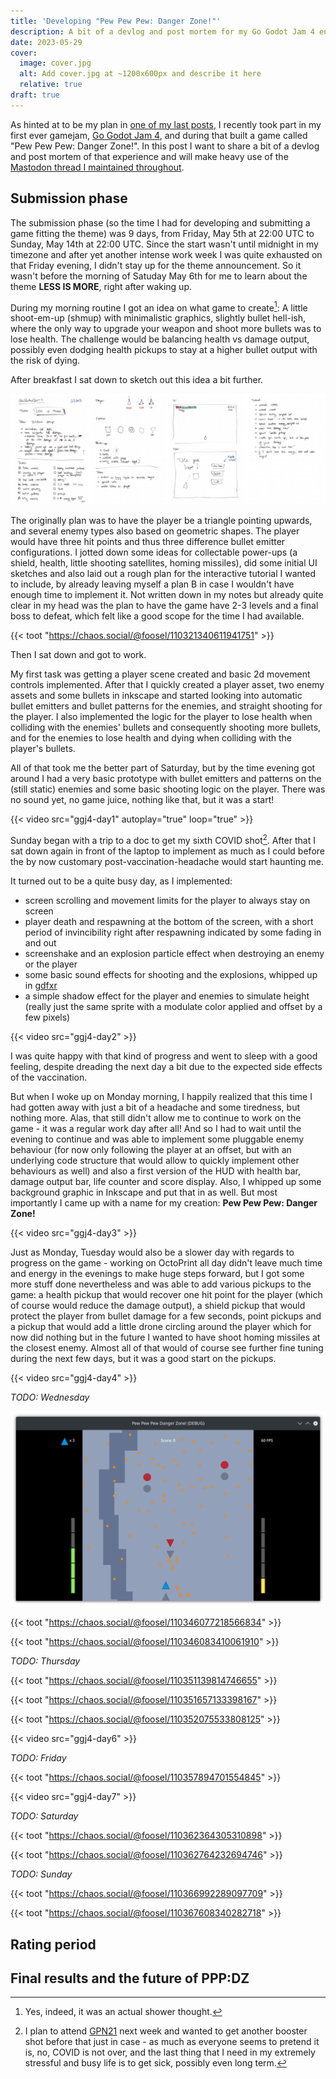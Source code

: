 ```yaml
---
title: 'Developing "Pew Pew Pew: Danger Zone!"'
description: A bit of a devlog and post mortem for my Go Godot Jam 4 entry
date: 2023-05-29
cover:
  image: cover.jpg
  alt: Add cover.jpg at ~1200x600px and describe it here
  relative: true
draft: true
---
```


As hinted at to be my plan in [one of my last posts](/blog/2023-04-16-the-path-to-super-bunny-hoppers/), I recently took part in my first
ever gamejam, [Go Godot Jam 4](https://itch.io/jam/go-godot-jam-4), and during that built a game called "Pew Pew Pew: Danger Zone!". In this post I want to share a bit of a devlog and post mortem of that experience and will make heavy use of the [Mastodon thread I maintained throughout](https://chaos.social/@foosel/110321340611941751).

## Submission phase

The submission phase (so the time I had for developing and submitting a game fitting the theme) was 9 days, from Friday, May 5th at 22:00 UTC to Sunday, May 14th at 22:00 UTC. Since the start wasn't until midnight in my timezone and after yet another intense work week I was quite exhausted on that Friday evening, I didn't stay up for the theme announcement. So it wasn't before the morning of Satuday May 6th for me to learn about the theme **LESS IS MORE**, right after waking up.

During my morning routine I got an idea on what game to create[^1]: A little shoot-em-up (shmup) with minimalistic graphics, slightly bullet hell-ish, where the only way to upgrade your weapon and shoot more bullets was to lose health. The challenge would be balancing health vs damage output, possibly even dodging health pickups to stay at a higher bullet output with the risk of dying.

After breakfast I sat down to sketch out this idea a bit further.

![My handwritten and handrawn notes of the game idea](ggj4-notes.webp)

The originally plan was to have the player be a triangle pointing upwards, and several enemy types also based on geometric shapes. The player would have three hit points and thus three difference bullet emitter configurations. I jotted down some ideas for collectable power-ups (a shield, health, little shooting satellites, homing missiles), did some initial UI sketches and also laid out a rough plan for the interactive tutorial I wanted to include, by already leaving myself a plan B in case I wouldn't have enough time to implement it. Not written down in my notes but already quite clear in my head was the plan to have the game have 2-3 levels and a final boss to defeat, which felt like a good scope for the time I had available.

{{< toot "https://chaos.social/@foosel/110321340611941751" >}}

Then I sat down and got to work.

My first task was getting a player scene created and basic 2d movement controls implemented. After that I quickly created a player asset, two enemy assets and some bullets in inkscape and started looking into automatic bullet emitters and bullet patterns for the enemies, and straight shooting for the player. I also implemented the logic for the player to lose health when colliding with the enemies' bullets and consequently shooting more bullets, and for the enemies to lose health and dying when colliding with the player's bullets.

All of that took me the better part of Saturday, but by the time evening got around I had a very basic prototype with bullet emitters and patterns on the (still static) enemies and some basic shooting logic on the player. There was no sound yet, no game juice, nothing like that, but it was a start!

{{< video src="ggj4-day1" autoplay="true" loop="true" >}}

Sunday began with a trip to a doc to get my sixth COVID shot[^2]. After that I sat down again in front of the laptop to implement as much as I could before the by now customary post-vaccination-headache would start haunting me.

It turned out to be a quite busy day, as I implemented:

- screen scrolling and movement limits for the player to always stay on screen
- player death and respawning at the bottom of the screen, with a short period of invincibility right after respawning indicated by some fading in and out
- screenshake and an explosion particle effect when destroying an enemy or the player
- some basic sound effects for shooting and the explosions, whipped up in [gdfxr](https://github.com/timothyqiu/gdfxr)
- a simple shadow effect for the player and enemies to simulate height (really just the same sprite with a modulate color applied and offset by a few pixels)

{{< video src="ggj4-day2" >}}

I was quite happy with that kind of progress and went to sleep with a good feeling, despite dreading the next day a bit due to the expected side effects of the vaccination.

But when I woke up on Monday morning, I happily realized that this time I had gotten away with just a bit of a headache and some tiredness, but nothing more. Alas, that still didn't allow me to continue to work on the game - it was a regular work day after all! And so I had to wait until the evening to continue and was able to implement some pluggable enemy behaviour (for now only following the player at an offset, but with an underlying code structure that would allow to quickly implement other behaviours as well) and also a first version of the HUD with health bar, damage output bar, life counter and score display. Also, I whipped up some background graphic in Inkscape and put that in as well. But most importantly I came up with a name for my creation: **Pew Pew Pew: Danger Zone!**

{{< video src="ggj4-day3" >}}

Just as Monday, Tuesday would also be a slower day with regards to progress on the game - working on OctoPrint all day didn't leave much time and energy in the evenings to make huge steps forward, but I got some more stuff done nevertheless and was able to add various pickups to the game: a health pickup that would recover one hit point for the player (which of course would reduce the damage output), a shield pickup that would protect the player from bullet damage for a few seconds, point pickups and a pickup that would add a little drone circling around the player which for now did nothing but in the future I wanted to have shoot homing missiles at the closest enemy. Almost all of that would of course see further fine tuning during the next few days, but it was a good start on the pickups.

{{< video src="ggj4-day4" >}}

*TODO: Wednesday*

![](ggj4-day5.png)

{{< toot "https://chaos.social/@foosel/110346077218566834" >}}

{{< toot "https://chaos.social/@foosel/110346083410061910" >}}

*TODO: Thursday*

{{< toot "https://chaos.social/@foosel/110351139814746655" >}}

{{< toot "https://chaos.social/@foosel/110351657133398167" >}}

{{< toot "https://chaos.social/@foosel/110352075533808125" >}}

{{< video src="ggj4-day6" >}}

*TODO: Friday*

{{< toot "https://chaos.social/@foosel/110357894701554845" >}}

{{< video src="ggj4-day7" >}}

*TODO: Saturday*

{{< toot "https://chaos.social/@foosel/110362364305310898" >}}

{{< toot "https://chaos.social/@foosel/110362764232694746" >}}

*TODO: Sunday*

{{< toot "https://chaos.social/@foosel/110366992289097709" >}}

{{< toot "https://chaos.social/@foosel/110367608340282718" >}}

## Rating period

## Final results and the future of PPP:DZ

[^1]: Yes, indeed, it was an actual shower thought.
[^2]: I plan to attend [GPN21](https://entropia.de/GPN21) next week and wanted to get another booster shot before that just in case - as much as everyone seems to pretend it is, no, COVID is not over, and the last thing that I need in my extremely stressful and busy life is to get sick, possibly even long term. 